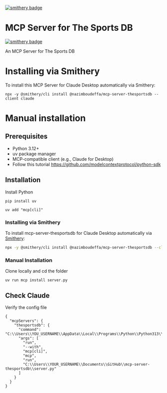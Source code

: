 [![smithery badge](https://smithery.ai/badge/@nazimboudeffa/mcp-server-thesportsdb)](https://smithery.ai/server/@nazimboudeffa/mcp-server-thesportsdb)

# MCP Server for The Sports DB
[![smithery badge](https://smithery.ai/badge/@nazimboudeffa/mcp-server-thesportsdb)](https://smithery.ai/server/@nazimboudeffa/mcp-server-thesportsdb)

An MCP Server for The Sports DB

# Installing via Smithery

To install this MCP Server for Claude Desktop automatically via Smithery:

`npx -y @smithery/cli install @nazimboudeffa/mcp-server-thesportsdb --client claude`

# Manual installation

## Prerequisites

- Python 3.12+
- uv package manager
- MCP-compatible client (e.g., Claude for Desktop)
- Follow this tutorial https://github.com/modelcontextprotocol/python-sdk

## Installation

Install Python

`pip install uv`

`uv add "mcp[cli]"`

### Installing via Smithery

To install mcp-server-thesportsdb for Claude Desktop automatically via [Smithery](https://smithery.ai/server/@nazimboudeffa/mcp-server-thesportsdb):

```bash
npx -y @smithery/cli install @nazimboudeffa/mcp-server-thesportsdb --client claude
```

### Manual Installation
Clone locally and cd the folder

`uv run mcp install server.py`

## Check Claude

Verify the config file

```
{
  "mcpServers": {
    "thesportsdb": {
      "command": "C:\\Users\\YOU_USERNAME\\AppData\\Local\\Programs\\Python\\Python313\\Scripts\\uv.EXE",
      "args": [
        "run",
        "--with",
        "mcp[cli]",
        "mcp",
        "run",
        "C:\\Users\\YOUR_USERNAME\\Documents\\GitHub\\mcp-server-thesportsdb\\server.py"
      ]
    }
  }
}
```
